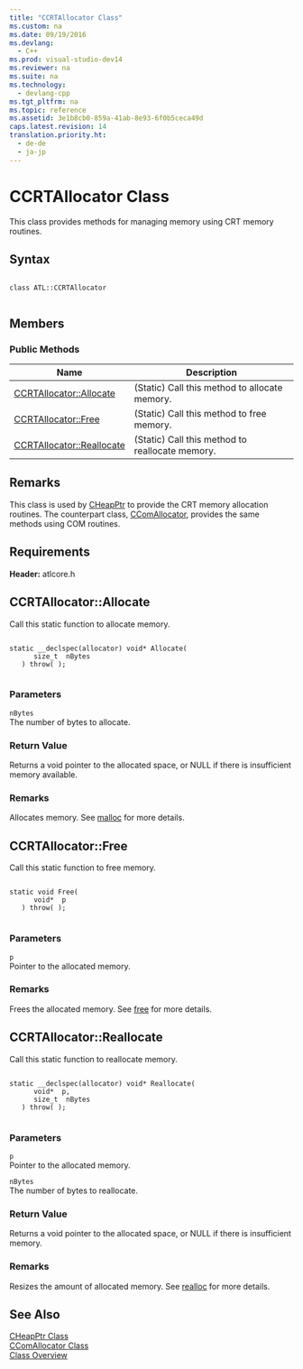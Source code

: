 ```yaml
---
title: "CCRTAllocator Class"
ms.custom: na
ms.date: 09/19/2016
ms.devlang: 
  - C++
ms.prod: visual-studio-dev14
ms.reviewer: na
ms.suite: na
ms.technology: 
  - devlang-cpp
ms.tgt_pltfrm: na
ms.topic: reference
ms.assetid: 3e1b8cb0-859a-41ab-8e93-6f0b5ceca49d
caps.latest.revision: 14
translation.priority.ht: 
  - de-de
  - ja-jp
---
```

# CCRTAllocator Class
This class provides methods for managing memory using CRT memory routines.  
  
## Syntax  
  
```  
  
class ATL::CCRTAllocator  
  
```  
  
## Members  
  
### Public Methods  
  
|Name|Description|  
|----------|-----------------|  
|[CCRTAllocator::Allocate](../vs140/CCRTAllocator--Allocate.md)|(Static) Call this method to allocate memory.|  
|[CCRTAllocator::Free](../vs140/CCRTAllocator--Free.md)|(Static) Call this method to free memory.|  
|[CCRTAllocator::Reallocate](../vs140/CCRTAllocator--Reallocate.md)|(Static) Call this method to reallocate memory.|  
  
## Remarks  
 This class is used by [CHeapPtr](../vs140/CHeapPtr-Class.md) to provide the CRT memory allocation routines. The counterpart class, [CComAllocator](../vs140/CComAllocator-Class.md), provides the same methods using COM routines.  
  
## Requirements  
 **Header:** atlcore.h  
  
##  <a name="ccrtallocator__allocate"></a>  CCRTAllocator::Allocate  
 Call this static function to allocate memory.  
  
```  
  
static __declspec(allocator) void* Allocate(  
      size_t  nBytes  
   ) throw( );  
  
```  
  
### Parameters  
 `nBytes`  
 The number of bytes to allocate.  
  
### Return Value  
 Returns a void pointer to the allocated space, or NULL if there is insufficient memory available.  
  
### Remarks  
 Allocates memory. See [malloc](../vs140/malloc.md) for more details.  
  
##  <a name="ccrtallocator__free"></a>  CCRTAllocator::Free  
 Call this static function to free memory.  
  
```  
  
static void Free(  
      void*  p  
   ) throw( );  
  
```  
  
### Parameters  
 `p`  
 Pointer to the allocated memory.  
  
### Remarks  
 Frees the allocated memory. See [free](../vs140/free.md) for more details.  
  
##  <a name="ccrtallocator__reallocate"></a>  CCRTAllocator::Reallocate  
 Call this static function to reallocate memory.  
  
```  
  
static __declspec(allocator) void* Reallocate(  
      void*  p,  
      size_t  nBytes  
   ) throw( );  
  
```  
  
### Parameters  
 `p`  
 Pointer to the allocated memory.  
  
 `nBytes`  
 The number of bytes to reallocate.  
  
### Return Value  
 Returns a void pointer to the allocated space, or NULL if there is insufficient memory.  
  
### Remarks  
 Resizes the amount of allocated memory. See [realloc](../vs140/realloc.md) for more details.  
  
## See Also  
 [CHeapPtr Class](../vs140/CHeapPtr-Class.md)   
 [CComAllocator Class](../vs140/CComAllocator-Class.md)   
 [Class Overview](../vs140/ATL-Class-Overview.md)
